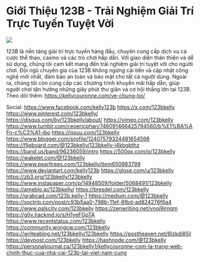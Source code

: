 # Giới Thiệu 123B - Trải Nghiệm Giải Trí Trực Tuyến Tuyệt Vời

![](https://s3-ap-northeast-1.amazonaws.com/g0v-hackmd-images/uploads/upload_3fcc476d78c27c2b41dd5ca01cabd97f.png)

123B là nền tảng giải trí trực tuyến hàng đầu, chuyên cung cấp dịch vụ cá cược thể thao, casino và các trò chơi hấp dẫn. Với giao diện thân thiện và dễ sử dụng, chúng tôi cam kết mang đến trải nghiệm giải trí tuyệt vời cho người chơi. Đội ngũ chuyên gia của 123B không ngừng cải tiến và cập nhật công nghệ mới nhất, đảm bảo an toàn và bảo mật cho tất cả người dùng. Ngoài ra, chúng tôi còn cung cấp các chương trình khuyến mãi hấp dẫn, giúp người chơi tận hưởng những giây phút thư giãn và cơ hội thắng lớn tại 123B.
Theo dõi thêm: https://kellycouronne.com/ve-chung-toi/

Social:
https://www.facebook.com/kelly123b
https://x.com/123bkelly
https://www.pinterest.com/123bkelly/
https://disqus.com/by/123bkelly/about/
https://vimeo.com/123bkelly
https://www.tumblr.com/ceoericphan/746091466425794560/b%E1%BA%AFn-c%C3%A1-jbo
https://issuu.com/123bkelly
https://www.blogger.com/profile/12407579324481654598
https://flipboard.com/@123bkelly/123bkelly-i4kbgbthz
https://band.us/band/96236059/intro
https://500px.com/p/123bkelly
https://wakelet.com/@123bkelly
https://www.pearltrees.com/123bkelly/item650983799
https://www.deviantart.com/kelly123b
https://glose.com/u/123bkelly
https://zb3.org/123bkelly/123bkelly
https://www.instapaper.com/p/14948509/folder/5068491/123bkelly
https://ameblo.jp/123bkelly/
https://bresdel.com/123bkelly
https://grabcad.com/123b.kelly-1
https://medium.com/@123bkelly
https://soctrip.com/post/c93b5aa0-798b-11ef-8fbd-ad824276f6a4
https://www.palscity.com/123bkelly
https://zenwriting.net/vnoj9jrngm
https://g0v.hackmd.io/s/H1yeFGpTA
https://www.recentstatus.com/123bkelly
https://community.wongcw.com/123bkelly
https://writeablog.net/123bkelly/123bkelly
https://postheaven.net/6lzkdi85il
https://devpost.com/123bkelly
https://hashnode.com/@123bkelly
https://personaljournal.ca/123bkelly1/kellycouronne-com-la-trang-web-chinh-thuc-cua-nha-cai-123b-tai-viet-nam-cung
